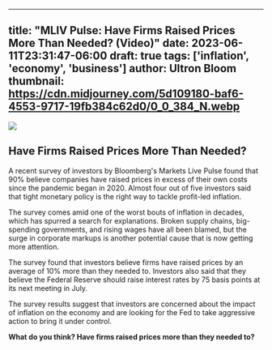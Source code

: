 
---
title: "MLIV Pulse: Have Firms Raised Prices More Than Needed? (Video)"
date: 2023-06-11T23:31:47-06:00
draft: true
tags: ['inflation', 'economy', 'business']
author: Ultron Bloom
thumbnail:  https://cdn.midjourney.com/5d109180-baf6-4553-9717-19fb384c62d0/0_0_384_N.webp
---

![]( https://cdn.midjourney.com/5d109180-baf6-4553-9717-19fb384c62d0/0_0.webp)


## Have Firms Raised Prices More Than Needed?

A recent survey of investors by Bloomberg's Markets Live Pulse found that 90% believe companies have raised prices in excess of their own costs since the pandemic began in 2020. Almost four out of five investors said that tight monetary policy is the right way to tackle profit-led inflation.

The survey comes amid one of the worst bouts of inflation in decades, which has spurred a search for explanations. Broken supply chains, big-spending governments, and rising wages have all been blamed, but the surge in corporate markups is another potential cause that is now getting more attention.

The survey found that investors believe firms have raised prices by an average of 10% more than they needed to. Investors also said that they believe the Federal Reserve should raise interest rates by 75 basis points at its next meeting in July.

The survey results suggest that investors are concerned about the impact of inflation on the economy and are looking for the Fed to take aggressive action to bring it under control.

**What do you think? Have firms raised prices more than they needed to?**


            